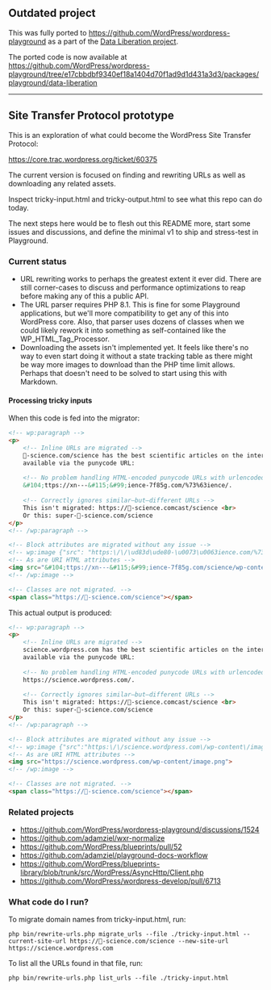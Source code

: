 ## Outdated project

This was fully ported to https://github.com/WordPress/wordpress-playground as
a part of the [Data Liberation project](https://github.com/WordPress/wordpress-playground/issues/1894).

The ported code is now available at https://github.com/WordPress/wordpress-playground/tree/e17cbbdbf9340ef18a1404d70f1ad9d1d431a3d3/packages/playground/data-liberation

---

## Site Transfer Protocol prototype

This is an exploration of what could become the WordPress
Site Transfer Protocol:

https://core.trac.wordpress.org/ticket/60375

The current version is focused on finding and rewriting
URLs as well as downloading any related assets.

Inspect tricky-input.html and tricky-output.html to
see what this repo can do today.

The next steps here would be to flesh out this README more,
start some issues and discussions, and define the minimal
v1 to ship and stress-test in Playground.

### Current status

* URL rewriting works to perhaps the greatest extent it ever did.
  There are still corner-cases to discuss and performance optimizations
  to reap before making any of this a public API.
* The URL parser requires PHP 8.1. This is fine for some Playground applications,
  but we'll more compatibility to get any of this into WordPress core. Also, that
  parser uses dozens of classes when we could likely rework it into something as
  self-contained like the WP\_HTML\_Tag\_Processor.
* Downloading the assets isn't implemented yet. It feels like there's
  no way to even start doing it without a state tracking table as there
  might be way more images to download than the PHP time limit allows.
  Perhaps that doesn't need to be solved to start using this with Markdown.

#### Processing tricky inputs

When this code is fed into the migrator:

```html
<!-- wp:paragraph -->
<p>
	<!-- Inline URLs are migrated -->
	🚀-science.com/science has the best scientific articles on the internet! We're also
	available via the punycode URL:
	
	<!-- No problem handling HTML-encoded punycode URLs with urlencoded characters in the path -->
	&#104;ttps://xn---&#115;&#99;ience-7f85g.com/%73%63ience/.
	
	<!-- Correctly ignores similar–but–different URLs -->
	This isn't migrated: https://🚀-science.comcast/science <br>
	Or this: super-🚀-science.com/science
</p>
<!-- /wp:paragraph -->

<!-- Block attributes are migrated without any issue -->
<!-- wp:image {"src": "https:\/\/\ud83d\ude80-\u0073\u0063ience.com/%73%63ience/wp-content/image.png"} -->
<!-- As are URI HTML attributes -->
<img src="&#104;ttps://xn---&#115;&#99;ience-7f85g.com/science/wp-content/image.png">
<!-- /wp:image -->

<!-- Classes are not migrated. -->
<span class="https://🚀-science.com/science"></span>
```

This actual output is produced:

```html
<!-- wp:paragraph -->
<p>
	<!-- Inline URLs are migrated -->
	science.wordpress.com has the best scientific articles on the internet! We're also
	available via the punycode URL:
	
	<!-- No problem handling HTML-encoded punycode URLs with urlencoded characters in the path -->
	https://science.wordpress.com/.
	
	<!-- Correctly ignores similar–but–different URLs -->
	This isn't migrated: https://🚀-science.comcast/science <br>
	Or this: super-🚀-science.com/science
</p>
<!-- /wp:paragraph -->

<!-- Block attributes are migrated without any issue -->
<!-- wp:image {"src":"https:\/\/science.wordpress.com\/wp-content\/image.png"} -->
<!-- As are URI HTML attributes -->
<img src="https://science.wordpress.com/wp-content/image.png">
<!-- /wp:image -->

<!-- Classes are not migrated. -->
<span class="https://🚀-science.com/science"></span>
```

### Related projects

* https://github.com/WordPress/wordpress-playground/discussions/1524
* https://github.com/adamziel/wxr-normalize
* https://github.com/WordPress/blueprints/pull/52
* https://github.com/adamziel/playground-docs-workflow
* https://github.com/WordPress/blueprints-library/blob/trunk/src/WordPress/AsyncHttp/Client.php
* https://github.com/WordPress/wordpress-develop/pull/6713

### What code do I run?

To migrate domain names from tricky-input.html, run:

```shell
php bin/rewrite-urls.php migrate_urls --file ./tricky-input.html --current-site-url https://🚀-science.com/science --new-site-url https://science.wordpress.com
```

To list all the URLs found in that file, run:

```shell
php bin/rewrite-urls.php list_urls --file ./tricky-input.html 
```



